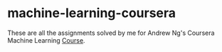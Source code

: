# machine-learning-coursera
These are all the assignments solved by me for Andrew Ng's Coursera Machine Learning <a href="https://www.coursera.org/learn/machine-learning" target="_blank">Course</a>.
